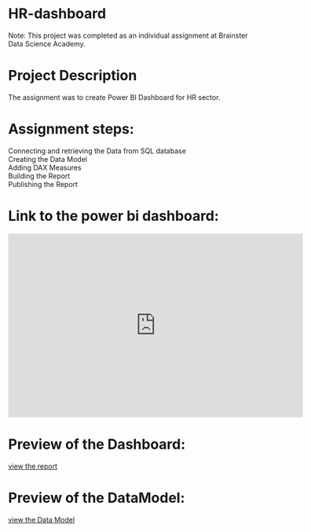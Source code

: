 # HR-dashboard
Note: This project was completed as an individual assignment at Brainster Data Science Academy.
# Project Description 
The assignment was to create Power BI Dashboard for HR sector.   
# Assignment steps:

Connecting and retrieving the Data from SQL database  
Creating the Data Model  
Adding DAX Measures  
Building the Report  
Publishing the Report

# Link to the power bi dashboard:

[<iframe title="Tanja MB Project file" width="600" height="373.5" src="https://app.powerbi.com/view?r=eyJrIjoiZjcwMTgzNWQtNmRjYS00NmRhLTllYjAtNWE0ZjVlOWRiYTFiIiwidCI6IjEzMjViNTdhLTFjZmItNGFhZC04YTZkLTNkYmRiNWJjYjQyZCIsImMiOjl9" frameborder="0" allowFullScreen="true"></iframe>](https://app.powerbi.com/view?r=eyJrIjoiZjcwMTgzNWQtNmRjYS00NmRhLTllYjAtNWE0ZjVlOWRiYTFiIiwidCI6IjEzMjViNTdhLTFjZmItNGFhZC04YTZkLTNkYmRiNWJjYjQyZCIsImMiOjl9)

# Preview of the Dashboard:
[view the report](Tanja%20MB%20Project%20Report.pdf)

# Preview of the DataModel:
[view the Data Model](HRDataModel.png)
